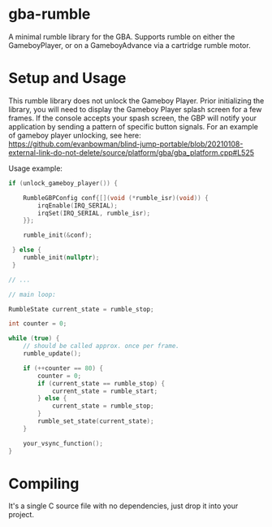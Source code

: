 # gba-rumble
A minimal rumble library for the GBA. Supports rumble on either the GameboyPlayer, or on a GameboyAdvance via a cartridge rumble motor.

# Setup and Usage
This rumble library does not unlock the Gameboy Player. Prior initializing the library, you will need to display the Gameboy Player splash screen for a few frames. If the console accepts your spash screen, the GBP will notify your application by sending a pattern of specific button signals. For an example of gameboy player unlocking, see here: https://github.com/evanbowman/blind-jump-portable/blob/20210108-external-link-do-not-delete/source/platform/gba/gba_platform.cpp#L525

Usage example:
```C++
if (unlock_gameboy_player()) {

    RumbleGBPConfig conf{[](void (*rumble_isr)(void)) {
        irqEnable(IRQ_SERIAL);
        irqSet(IRQ_SERIAL, rumble_isr);
    }};

    rumble_init(&conf);

 } else {
    rumble_init(nullptr);
 }

// ...

// main loop:

RumbleState current_state = rumble_stop;

int counter = 0;

while (true) {
    // should be called approx. once per frame.
    rumble_update();

    if (++counter == 80) {
        counter = 0;
        if (current_state == rumble_stop) {
            current_state = rumble_start;
        } else {
            current_state = rumble_stop;
        }
        rumble_set_state(current_state);
    }

    your_vsync_function();
}
```

# Compiling
It's a single C source file with no dependencies, just drop it into your project.
